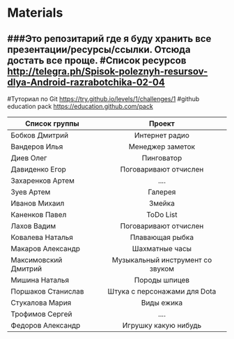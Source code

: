 # Materials
###Это репозитарий где я буду хранить все презентации/ресурсы/ссылки. Отсюда достать все проще.
#Список ресурсов
http://telegra.ph/Spisok-poleznyh-resursov-dlya-Android-razrabotchika-02-04
-----------------
#Туториал по Git
https://try.github.io/levels/1/challenges/1
#github education pack
https://education.github.com/pack

| Список группы  | Проект |
| ------------- |:-------------:|
|Бобков Дмитрий | Интернет радио |
|Вандеров Илья  | Менеджер заметок |
|Диев Олег      | Пинговатор |
|Давиденко Егор  | Поговаривают отчислен |
|Захаренков Артем | .... |
|Зуев Артем      | Галерея |
|Иванов Михаил   | Змейка |
|Каненков Павел  | ToDo List |
|Лахов Вадим     | Поговаривают отчислен |
|Ковалева Наталья | Плавающая рыбка |
|Макаров Александр | Шахматные часы |
|Максимовский Дмитрий | Музыкальный инструмент со звуком  |
|Мишина Наталья  | Породы шпицев |
|Поршаков Станислав | Штука с персонажами для Dota |
|Стукалова Мария    | Виды ежика |
|Трофимов Сергей    | .... |
|Федоров Александр  | Игрушку какую нибудь |
